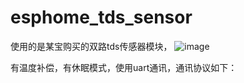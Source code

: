 # esphome_tds_sensor
使用的是某宝购买的双路tds传感器模块，
![image](https://github.com/hqc201105/esphome_tds_sensor/assets/84075765/52920817-eca3-4913-9bfd-d3eb19bc6eb8)

有温度补偿，有休眠模式，使用uart通讯，通讯协议如下：
